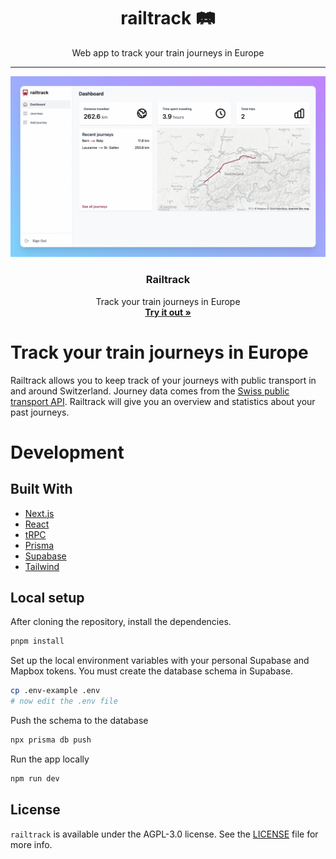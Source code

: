 <h1 align="center">
  railtrack 🛤
</h1>

<p align="center">
  Web app to track your train journeys in Europe 
</p>

---

<p align="center">
  <a href="https://github.com/noahflk/railtrack">
    <img src="https://raw.githubusercontent.com/noahflk/railtrack/main/public/images/screenshot-marketing.png" alt="Railtrack Logo">
  </a>

  <h3 align="center">Railtrack</h3>

  <p align="center">
    Track your train journeys in Europe 
    <br />
    <a href="https://railtrack.flk.li"><strong>Try it out »</strong></a>
  </p>
</p>

# Track your train journeys in Europe

Railtrack allows you to keep track of your journeys with public transport in and around Switzerland. Journey data comes from the [Swiss public transport API](https://transport.opendata.ch). Railtrack will give you an overview and statistics about your past journeys.

# Development

## Built With

- [Next.js](https://nextjs.org/)
- [React](https://reactjs.org/)
- [tRPC](https://trpc.io/)
- [Prisma](https://www.prisma.io/)
- [Supabase](https://supabase.com/)
- [Tailwind](https://tailwindcss.com/)

## Local setup

After cloning the repository, install the dependencies.

```bash
pnpm install
```

Set up the local environment variables with your personal Supabase and Mapbox tokens. You must create the database schema in Supabase.

```bash
cp .env-example .env
# now edit the .env file
```

Push the schema to the database

```bash
npx prisma db push
```

Run the app locally

```bash
npm run dev
```

## License

`railtrack` is available under the AGPL-3.0 license. See the [LICENSE](LICENSE.md) file for more info.
